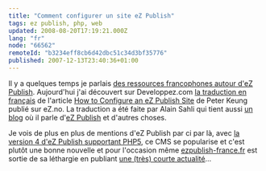```yaml
---
title: "Comment configurer un site eZ Publish"
tags: ez publish, php, web
updated: 2008-08-20T17:19:21.000Z
lang: "fr"
node: "66562"
remoteId: "b3234eff8cb6d42dbc51c34d3bf35776"
published: 2007-12-13T23:40:36+01:00
---
```


Il y a quelques temps je parlais [des ressources francophones autour d'eZ Publish](/post/des-sites-francophones-sur-ez-publish). Aujourd'hui j'ai découvert sur Developpez.com [la traduction en français](http://alain-sahli.developpez.com/tutoriels/php/ez/publish/configurer-site/) de l'article [How to Configure an eZ Publish Site](http://ez.no/developer/articles/how_to_configure_an_ez_publish_site) de Peter Keung publié sur eZ.no. La traduction a été faite par Alain Sahli qui tient aussi [un blog](http://blog.developpez.com/index.php?blog=118) où il parle d'[eZ Publish](/tag/ez-publish) et d'autres choses.


Je vois de plus en plus de mentions d'eZ Publish par ci par là, avec [la version 4 d'eZ Publish supportant PHP5](/post/ez-publish-4), ce CMS se popularise et c'est plutôt une bonne nouvelle et pour l'occasion même [ezpublish-france.fr](http://www.ezpublish-france.fr/) est sortie de sa léthargie en publiant [une (très) courte actualité](http://www.ezpublish-france.fr/index.php/fr/actualites/la_version_4_stable_est_la)...

